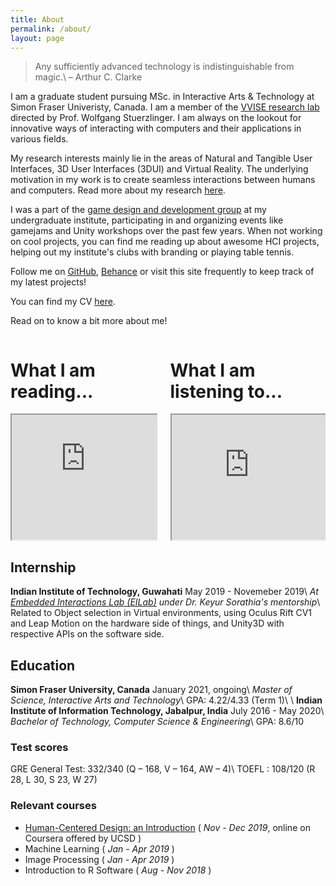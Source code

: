 ```yaml
---
title: About
permalink: /about/
layout: page
---
```


> Any sufficiently advanced technology is indistinguishable from magic.\\
> – Arthur C. Clarke

I am a graduate student pursuing MSc. in Interactive Arts & Technology at Simon Fraser Univeristy, Canada. I am a member of the [VVISE research lab][vvise] directed by Prof. Wolfgang Stuerzlinger. I am always on the lookout for innovative ways of interacting with computers and their applications in various fields.

My research interests mainly lie in the areas of Natural and Tangible User Interfaces, 3D User Interfaces (3DUI) and Virtual Reality. The underlying motivation in my work is to create seamless interactions between humans and computers. Read more about my research [here](/research/).

I was a part of the [game design and development group][gamedev] at my undergraduate institute, participating in and organizing events like gamejams and Unity workshops over the past few years. When not working on cool projects, you can find me reading up about awesome HCI projects, helping out my institute's clubs with branding or playing table tennis.

Follow me on [GitHub][gh], [Behance][be] or visit this site frequently to keep track of my latest projects!

You can find my CV [here][cv].

Read on to know a bit more about me!

<div class="columns is-multiline">
    <div class="column is-6">
        <h1 class="title is-size-3">What I am reading...</h1>
        <iframe id="reading"
            title="What I am reading..."
            height="200"
            width="100%"
            src="https://bookmarks-microblog.netlify.app/reading">
        </iframe>
    </div>
    <div class="column is-6">
        <h1 class="title is-size-3">What I am listening to...</h1>
        <iframe id="listening"
            title="What I am listening to..."
            height="200"
            width="100%"
            src="https://bookmarks-microblog.netlify.app/listening">
        </iframe>
    </div>
</div>

## Internship
**Indian Institute of Technology, Guwahati** May 2019 - Novemeber 2019\\
*At [Embedded Interactions Lab (EILab)][eilab] under Dr. Keyur Sorathia's mentorship*\\
Related to Object selection in Virtual environments, using Oculus Rift CV1 and Leap Motion on the hardware side of things, and Unity3D with respective APIs on the software side.

## Education
**Simon Fraser University, Canada** January 2021, ongoing\\
*Master of Science, Interactive Arts and Technology*\\
GPA: 4.22/4.33 (Term 1)\\
\\
**Indian Institute of Information Technology, Jabalpur, India** July 2016 - May 2020\\
*Bachelor of Technology, Computer Science & Engineering*\\
GPA: 8.6/10

### Test scores
GRE General Test: 332/340 (Q – 168, V – 164, AW – 4)\\
TOEFL : 108/120 (R 28, L 30, S 23, W 27)

### Relevant courses

* [Human-Centered Design: an Introduction][coursera] ( *Nov - Dec 2019*, online on Coursera offered by UCSD )
* Machine Learning ( *Jan - Apr 2019* )
* Image Processing ( *Jan - Apr 2019* )
* Introduction to R Software ( *Aug - Nov 2018* )


[vvise]: https://vvise.iat.sfu.ca/
[gh]: https://github.com/DevPika
[be]: https://behance.net/ayaskant
[cv]: https://github.com/DevPika/devpika.github.io/blob/new-site-src/assets/Ayaskant_Panigrahi_CV.pdf
[eilab]: http://embeddedinteractions.com/
[coursera]: https://www.coursera.org/account/accomplishments/verify/T2TAEGQN9L2G
[gamedev]: /projects/gamedev-iiitdmj

